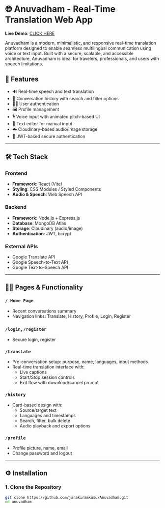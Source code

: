 # 🌐 Anuvadham - Real-Time Translation Web App
**Live Demo**: [CLICK HERE](https://anuvadham-three.vercel.app/)

Anuvadham is a modern, minimalistic, and responsive real-time translation platform designed to enable seamless multilingual communication using voice or text input. Built with a secure, scalable, and accessible architecture, Anuvadham is ideal for travelers, professionals, and users with speech limitations.

## 🚀 Features

- 🔊 Real-time speech and text translation
- 📂 Conversation history with search and filter options
- 🧑‍💼 User authentication 
- 🖼️ Profile management 
- 🎙️ Voice input with animated pitch-based UI
- 📝 Text editor for manual input
- ☁️ Cloudinary-based audio/image storage
- 🔐 JWT-based secure authentication

---

## 🛠️ Tech Stack

### Frontend
- **Framework**: React (Vite)
- **Styling**: CSS Modules / Styled Components
- **Audio & Speech**: Web Speech API

### Backend
- **Framework**: Node.js + Express.js
- **Database**: MongoDB Atlas
- **Storage**: Cloudinary (audio/image)
- **Authentication**: JWT, bcrypt

### External APIs
- Google Translate API
- Google Speech-to-Text API
- Google Text-to-Speech API

---

## 🧑‍💻 Pages & Functionality

### `/ Home Page`
- Recent conversations summary
- Navigation links: Translate, History, Profile, Login, Register

### `/login`, `/register`
- Secure login, register

### `/translate`
- Pre-conversation setup: purpose, name, languages, input methods
- Real-time translation interface with:
  - Live captions
  - Start/Stop session controls
  - Exit flow with download/cancel prompt

### `/history`
- Card-based design with:
  - Source/target text
  - Languages and timestamps
  - Search, filter, bulk delete
  - Audio playback and export options

### `/profile`
- Profile picture, name, email
- Change password and logout

---

## ⚙️ Installation

### 1. Clone the Repository
```bash
git clone https://github.com/janakiramkusu/Anuvadham.git
cd anuvadham

